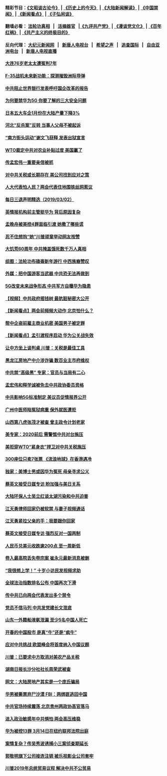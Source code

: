 #### 精彩节目：[《文昭谈古论今》](http://155.138.205.71/wenzhao) | [《历史上的今天》](http://155.138.205.71/today-in-history) | [《大陆新闻解读》](http://155.138.205.71/ntdtv-comedy) | [《中国禁闻》](http://155.138.205.71/ntdtv-news) | [《新闻看点》](http://155.138.205.71/news-insight) | [《子弘闲谈》](http://155.138.205.71/zihongxiantan/) 

 #### 翻墙必看： [法轮功真相](http://155.138.205.71:10000/videos/truth.html) &nbsp;&nbsp;|&nbsp;&nbsp; [活摘器官](http://155.138.205.71:10000/videos/res/Organs/) &nbsp;&nbsp;|[《九评共产党》](http://155.138.205.71:10000/videos/jiuping) | [《漫谈党文化》](http://155.138.205.71:10000/videos/mtdwh) | [《百年红祸》](http://155.138.205.71:10000/videos/bnhh) | [《共产主义的终极目的》](http://155.138.205.71:10000/videos/res/zjmd) 

 #### 反向代理： [大纪元新闻网](http://155.138.205.71:10080/) &nbsp;&nbsp;|&nbsp;&nbsp; [新唐人电视台](http://155.138.205.71:8000/) &nbsp;&nbsp;|&nbsp;&nbsp; [希望之声](http://155.138.205.71:8200/) &nbsp;&nbsp;|&nbsp;&nbsp; [追查国际](http://155.138.205.71:10010/) &nbsp;&nbsp;|&nbsp;&nbsp; [自由亚洲电台](http://155.138.205.71:9800/) &nbsp;&nbsp;|&nbsp;&nbsp; [新唐人电视直播](http://155.138.205.71/) 


#### [大连76岁老太太遭冤判7年](../pages/nsc413/n11084378.md?t=03031237) 

#### [F-35战机未来新功能：探测摧毁洲际导弹](../pages/nsc413/n11084576.md?t=03031237) 

#### [中共阻止世界银行发表呼吁国企改革的报告](../pages/nsc413/n11085704.md?t=03031237) 

#### [为何要禁华为5G 你要了解的三大安全问题](../pages/nsc413/n11080881.md?t=03031237) 

#### [日本五大车企1月份在大陆产量下降3%](../pages/nsc413/n11085662.md?t=03031237) 

#### [河北“反杀案”反转 当事人父母不被起诉](../pages/nsc413/n11085490.md?t=03031237) 

#### [“南方街头运动”谢文飞获释 发表出狱宣言](../pages/nsc413/n11085379.md?t=03031237) 

#### [WTO裁定中共对农业补贴过度 美国赢了](../pages/nsc413/n11085157.md?t=03031237) 

#### [传孟宏伟一重要亲信被抓](../pages/nsc413/n11085203.md?t=03031237) 

#### [对中共关税或长期存在 美公司找到应对之策](../pages/nsc413/n11084764.md?t=03031237) 

#### [人大代表怕人民？两会代表住地围铁丝网惹议](../pages/nsc413/n11085082.md?t=03031237) 

#### [每日三退声明精选（2019/03/02）](../pages/nsc413/n11085114.md?t=03031237) 

#### [英情报机构前主管挺华为 背后原因复杂](../pages/nsc413/n11083841.md?t=03031237) 

#### [孟晚舟被美控4罪面临引渡 她撒了哪些谎](../pages/nsc413/n11084821.md?t=03031237) 

#### [忍不住想抱“她”川普顽童举动网友按赞](../pages/nsc413/n11084691.md?t=03031237) 

#### [大饥荒60周年 中共掩盖饿死数千万人真相](../pages/nsc413/n11084521.md?t=03031237) 

#### [组图：法轮功布碌崙新年游行 中西族裔赞叹](../pages/nsc413/n11084713.md?t=03031237) 

#### [外媒：把中国游客当武器 中共恐无法再做到](../pages/nsc413/n11082194.md?t=03031237) 

#### [5G改变未来战争形态 中共军方自曝华为隐患](../pages/nsc413/n11080193.md?t=03031237) 

#### [【视频】中共政府摇钱树 最肮脏秘密大公开](../pages/nsc413/n11018479.md?t=03031237) 

#### [【新闻看点】两会前频频大动作 北京怕什么？](../pages/nsc413/n11084463.md?t=03031237) 

#### [帮中企盗前雇主商业机密 美国男子被定罪](../pages/nsc413/n11084590.md?t=03031237) 

#### [【新闻看点】孟引渡程序启动 华为公关战失效](../pages/nsc413/n11084453.md?t=03031237) 

#### [让中方坐上谈判桌 川普：关税是最佳工具](../pages/nsc413/n11084359.md?t=03031237) 

#### [黑龙江房地产中介涉诈骗 数百业主市府维权](../pages/nsc413/n11084498.md?t=03031237) 

#### [中共禁“高级黑” 专家：官员与当局有二心](../pages/nsc413/n11084288.md?t=03031237) 

#### [孟宏伟和释学诚被免去中共政协委员资格](../pages/nsc413/n11084421.md?t=03031237) 

#### [中共影响5G标准制定 美议员促情报界公开](../pages/nsc413/n11084422.md?t=03031237) 

#### [广州中医师陷冤狱病重 保外就医遭拒](../pages/nsc413/n11053515.md?t=03031237) 

#### [山西第八虎张茂才被查 曾主政令计划老家](../pages/nsc413/n11084247.md?t=03031237) 

#### [美专家：2020前后 需警惕中共对台施压](../pages/nsc413/n11084164.md?t=03031237) 


#### [美拒穿WTO“紧身衣”捍卫对中共关税施压](../pages/nsc413/n11084156.md?t=03031237) 

#### [300座位只卖7张票 《流浪地球》在香港遇冷](../pages/nsc413/n11084021.md?t=03031237) 

#### [独家：美博士男或因华为冤死 母亲寻求公义](../pages/nsc413/n11082270.md?t=03031237) 

#### [蔡英文接受日媒专访 盼加强与美日关系](../pages/nsc413/n11083821.md?t=03031237) 

#### [大陆环保人士吴立红谈太湖污染和中共迫害](../pages/nsc413/n11083885.md?t=03031237) 

#### [江天勇律师回家仍被软禁 与妻子视频通话](../pages/nsc413/n11083670.md?t=03031237) 

#### [江天勇紧拉父亲的手：我要跟你回家](../pages/nsc413/n11082977.md?t=03031237) 

#### [蔡英文接受日媒专访 强烈反对一国两制](../pages/nsc413/n11083772.md?t=03031237) 

#### [人民币兑美元收跌逾200点 至一周新低](../pages/nsc413/n11083568.md?t=03031237) 

#### [卷入最高院丢失卷宗案 崔永元最新消息被删](../pages/nsc413/n11083425.md?t=03031237) 

#### [“我很想上学！” 十岁小访民发视频求助](../pages/nsc413/n11083426.md?t=03031237) 

#### [全球法治指数排名公布 中国再次下滑](../pages/nsc413/n11083388.md?t=03031237) 

#### [传中共已向两会代表发出多个禁令](../pages/nsc413/n11083242.md?t=03031237) 

#### [党员不信马列 中共发党建长文泄底](../pages/nsc413/n11083141.md?t=03031237) 

#### [山东一外籍船液氨泄漏 至少5名中国人死亡](../pages/nsc413/n11083259.md?t=03031237) 

#### [开春的中国股市 是真“牛”还是“疯牛”](../pages/nsc413/n11083096.md?t=03031237) 

#### [应对中共挑战 欧盟峰会将首度纳入中国议题](../pages/nsc413/n11083159.md?t=03031237) 

#### [川普：已要求中方取消对美农产品关税](../pages/nsc413/n11083216.md?t=03031237) 

#### [湖南日报长沙分社社长周荣武被查](../pages/nsc413/n11083132.md?t=03031237) 

#### [网文：大陆房地产其实是一个庞氏骗局](../pages/nsc413/n11082988.md?t=03031237) 

#### [华男被撕票弃尸沙漠 FBI：两绑匪逃回中国](../pages/nsc413/n11082885.md?t=03031237) 

#### [中共官场持续震荡 北京贵州两政协高官落马](../pages/nsc413/n11083095.md?t=03031237) 

#### [进入政治敏感年中共惧怕 两会高压维稳](../pages/nsc413/n11082803.md?t=03031237) 

#### [华为被控13罪 3月14日在纽约联邦法院出庭](../pages/nsc413/n11082772.md?t=03031237) 

#### [案情复杂？传吴秀波诱捕小三案侦查期延长](../pages/nsc413/n11082494.md?t=03031237) 

#### [郭敬明旗下公司接连注销 被乐视影业公司套牢](../pages/nsc413/n11082525.md?t=03031237) 

#### [川普2019年总统贸易议程 解决中共不公贸易](../pages/nsc413/n11082766.md?t=03031237) 

